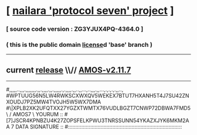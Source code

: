 
# [ [nailara 'protocol seven' project](http://nailara.network/) ]

### [ source code version : ZG3YJUX4PQ-4364.0 ]

### ( this is the public domain [license](../license)d 'base' branch )
---
## current [release](https://github.com/nailara-technologies/protocol-7/releases) \\\\// [AMOS-v2.11.7](https://github.com/nailara-technologies/protocol-7/releases/tag/AMOS-v2.11.7)
---

#,,,,,..,,,.,,,,,,,.,,.,,,,.,,.,,,,,.,.,,,,.,,..,,...,..,,,.,,...,.,.,.,.,,..,
#WPTUUG56N5LW4RWKSCXWXQV5WEKEX7BTUT7HXANH5T4J7SU42ZNXOUDJ7PZ5MW4TVOJH5W5WX7DMA
#\\\|XPLB2XK2UFQTXX27YGZXTWMTX76VUDLBGZT7CNWP72DBWA7FMD5 \ / AMOS7 \ YOURUM ::
#\[7]JSCR4KPNBZU4K27ZOPSFELKPWU3TNRSSUNN54YKAZXJYK6MKM2AA 7  DATA SIGNATURE ::
#:::::::::::::::::::::::::::::::::::::::::::::::::::::::::::::::::::::::::::::
